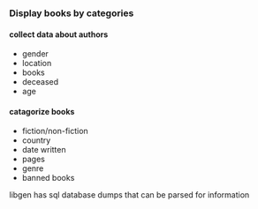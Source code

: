 ### Display books by categories

#### collect data about authors
* gender
* location
* books
* deceased
* age

#### catagorize books
* fiction/non-fiction
* country
* date written
* pages
* genre
* banned books

libgen has sql database dumps that can be parsed for information